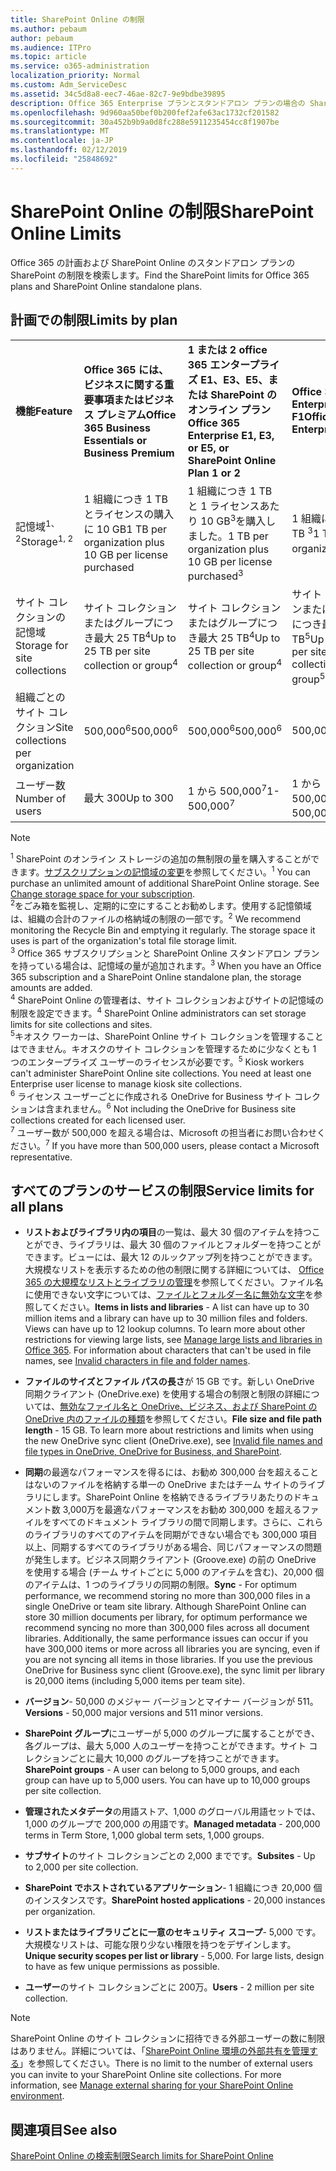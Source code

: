 ```yaml
---
title: SharePoint Online の制限
ms.author: pebaum
author: pebaum
ms.audience: ITPro
ms.topic: article
ms.service: o365-administration
localization_priority: Normal
ms.custom: Adm_ServiceDesc
ms.assetid: 34c5d8a8-eec7-46ae-82c7-9e9bdbe39895
description: Office 365 Enterprise プランとスタンドアロン プランの場合の SharePoint Online の制限について説明します。
ms.openlocfilehash: 9d960aa50bef0b200fef2afe63ac1732cf201582
ms.sourcegitcommit: 30a452b9b9a0d8fc288e5911235454cc8f1907be
ms.translationtype: MT
ms.contentlocale: ja-JP
ms.lasthandoff: 02/12/2019
ms.locfileid: "25848692"
---
```

# <a name="sharepoint-online-limits"></a><span data-ttu-id="2b629-103">SharePoint Online の制限</span><span class="sxs-lookup"><span data-stu-id="2b629-103">SharePoint Online Limits</span></span>

<span data-ttu-id="2b629-104">Office 365 の計画および SharePoint Online のスタンドアロン プランの SharePoint の制限を検索します。</span><span class="sxs-lookup"><span data-stu-id="2b629-104">Find the SharePoint limits for Office 365 plans and SharePoint Online standalone plans.</span></span>
  
## <a name="limits-by-plan"></a><span data-ttu-id="2b629-105">計画での制限</span><span class="sxs-lookup"><span data-stu-id="2b629-105">Limits by plan</span></span>

|||||
|:-----|:-----|:-----|:-----|
|<span data-ttu-id="2b629-106">**機能**</span><span class="sxs-lookup"><span data-stu-id="2b629-106">**Feature**</span></span> <br/> |<span data-ttu-id="2b629-107">**Office 365 には、ビジネスに関する重要事項またはビジネス プレミアム**</span><span class="sxs-lookup"><span data-stu-id="2b629-107">**Office 365 Business Essentials or Business Premium**</span></span> <br/> |<span data-ttu-id="2b629-108">**1 または 2 office 365 エンタープライズ E1、E3、E5、または SharePoint のオンライン プラン**</span><span class="sxs-lookup"><span data-stu-id="2b629-108">**Office 365 Enterprise E1, E3, or E5, or SharePoint Online Plan 1 or 2**</span></span> <br/> | <span data-ttu-id="2b629-109">**Office 365 Enterprise F1**</span><span class="sxs-lookup"><span data-stu-id="2b629-109">**Office 365 Enterprise F1**</span></span> <br/> |
|<span data-ttu-id="2b629-110">記憶域<sup>1、2</sup></span><span class="sxs-lookup"><span data-stu-id="2b629-110">Storage<sup>1, 2</sup></span></span> <br/> |<span data-ttu-id="2b629-111">1 組織につき 1 TB とライセンスの購入に 10 GB</span><span class="sxs-lookup"><span data-stu-id="2b629-111">1 TB per organization plus 10 GB per license purchased</span></span>  <br/> |<span data-ttu-id="2b629-112">1 組織につき 1 TB と 1 ライセンスあたり 10 GB<sup>3</sup>を購入しました。</span><span class="sxs-lookup"><span data-stu-id="2b629-112">1 TB per organization plus 10 GB per license purchased<sup>3</sup></span></span> <br/> |<span data-ttu-id="2b629-113">1 組織につき 1 TB <sup>3</sup></span><span class="sxs-lookup"><span data-stu-id="2b629-113">1 TB per organization <sup>3</sup></span></span> <br/> |
|<span data-ttu-id="2b629-114">サイト コレクションの記憶域</span><span class="sxs-lookup"><span data-stu-id="2b629-114">Storage for site collections</span></span>  <br/> |<span data-ttu-id="2b629-115">サイト コレクションまたはグループにつき最大 25 TB<sup>4</sup></span><span class="sxs-lookup"><span data-stu-id="2b629-115">Up to 25 TB per site collection or group<sup>4</sup></span></span> <br/> |<span data-ttu-id="2b629-116">サイト コレクションまたはグループにつき最大 25 TB<sup>4</sup></span><span class="sxs-lookup"><span data-stu-id="2b629-116">Up to 25 TB per site collection or group<sup>4</sup></span></span> <br/> |<span data-ttu-id="2b629-117">サイト コレクションまたはグループにつき最大 25 TB<sup>5</sup></span><span class="sxs-lookup"><span data-stu-id="2b629-117">Up to 25 TB per site collection or group<sup>5</sup></span></span> <br/> |
|<span data-ttu-id="2b629-118">組織ごとのサイト コレクション</span><span class="sxs-lookup"><span data-stu-id="2b629-118">Site collections per organization</span></span>  <br/> |<span data-ttu-id="2b629-119">500,000<sup>6</sup></span><span class="sxs-lookup"><span data-stu-id="2b629-119">500,000<sup>6</sup></span></span> <br/> |<span data-ttu-id="2b629-120">500,000<sup>6</sup></span><span class="sxs-lookup"><span data-stu-id="2b629-120">500,000<sup>6</sup></span></span> <br/> |<span data-ttu-id="2b629-121">500,000</span><span class="sxs-lookup"><span data-stu-id="2b629-121">500,000</span></span><br/> |
|<span data-ttu-id="2b629-122">ユーザー数</span><span class="sxs-lookup"><span data-stu-id="2b629-122">Number of users</span></span>  <br/> |<span data-ttu-id="2b629-123">最大 300</span><span class="sxs-lookup"><span data-stu-id="2b629-123">Up to 300</span></span>  <br/> |<span data-ttu-id="2b629-124">1 から 500,000<sup>7</sup></span><span class="sxs-lookup"><span data-stu-id="2b629-124">1- 500,000<sup>7</sup></span></span> <br/> |<span data-ttu-id="2b629-125">1 から 500,000<sup>7</sup></span><span class="sxs-lookup"><span data-stu-id="2b629-125">1- 500,000<sup>7</sup></span></span> <br/> |
   
> [!NOTE]
> <span data-ttu-id="2b629-p101"><sup>1</sup> SharePoint のオンライン ストレージの追加の無制限の量を購入することができます。[サブスクリプションの記憶域の変更](https://support.office.com/article/96EA3533-DE64-4B01-839A-C560875A662C)を参照してください。</span><span class="sxs-lookup"><span data-stu-id="2b629-p101"><sup>1</sup> You can purchase an unlimited amount of additional SharePoint Online storage. See [Change storage space for your subscription](https://support.office.com/article/96EA3533-DE64-4B01-839A-C560875A662C). </span></span><br/><span data-ttu-id="2b629-p102"><sup>2</sup>をごみ箱を監視し、定期的に空にすることお勧めします。使用する記憶領域は、組織の合計のファイルの格納域の制限の一部です。</span><span class="sxs-lookup"><span data-stu-id="2b629-p102"><sup>2</sup> We recommend monitoring the Recycle Bin and emptying it regularly. The storage space it uses is part of the organization's total file storage limit. </span></span><br/> <span data-ttu-id="2b629-p103"><sup>3</sup> Office 365 サブスクリプションと SharePoint Online スタンドアロン プランを持っている場合は、記憶域の量が追加されます。</span><span class="sxs-lookup"><span data-stu-id="2b629-p103"><sup>3</sup> When you have an Office 365 subscription and a SharePoint Online standalone plan, the storage amounts are added. </span></span><br/><span data-ttu-id="2b629-p104"><sup>4</sup> SharePoint Online の管理者は、サイト コレクションおよびサイトの記憶域の制限を設定できます。</span><span class="sxs-lookup"><span data-stu-id="2b629-p104"><sup>4</sup> SharePoint Online administrators can set storage limits for site collections and sites. </span></span><br/> <span data-ttu-id="2b629-p105"><sup>5</sup>キオスク ワーカーは、SharePoint Online サイト コレクションを管理することはできません。キオスクのサイト コレクションを管理するために少なくとも 1 つのエンタープライズ ユーザーのライセンスが必要です。</span><span class="sxs-lookup"><span data-stu-id="2b629-p105"><sup>5</sup> Kiosk workers can't administer SharePoint Online site collections. You need at least one Enterprise user license to manage kiosk site collections. </span></span><br/> <span data-ttu-id="2b629-p106"><sup>6</sup> ライセンス ユーザーごとに作成される OneDrive for Business サイト コレクションは含まれません。</span><span class="sxs-lookup"><span data-stu-id="2b629-p106"><sup>6</sup> Not including the OneDrive for Business site collections created for each licensed user. </span></span><br/><span data-ttu-id="2b629-135"><sup>7</sup> ユーザー数が 500,000 を超える場合は、Microsoft の担当者にお問い合わせください。</span><span class="sxs-lookup"><span data-stu-id="2b629-135"><sup>7</sup> If you have more than 500,000 users, please contact a Microsoft representative.</span></span> 
  

  
## <a name="service-limits-for-all-plans"></a><span data-ttu-id="2b629-136">すべてのプランのサービスの制限</span><span class="sxs-lookup"><span data-stu-id="2b629-136">Service limits for all plans</span></span>

- <span data-ttu-id="2b629-p107">**リストおよびライブラリ内の項目**の一覧は、最大 30 個のアイテムを持つことができ、ライブラリは、最大 30 個のファイルとフォルダーを持つことができます。ビューには、最大 12 のルックアップ列を持つことができます。大規模なリストを表示するための他の制限に関する詳細については、 [Office 365 の大規模なリストとライブラリの管理](https://support.office.com/article/b4038448-ec0e-49b7-b853-679d3d8fb784)を参照してください。ファイル名に使用できない文字については、[ファイルとフォルダー名に無効な文字](https://support.office.com/article/64883a5d-228e-48f5-b3d2-eb39e07630fa)を参照してください。</span><span class="sxs-lookup"><span data-stu-id="2b629-p107">**Items in lists and libraries** - A list can have up to 30 million items and a library can have up to 30 million files and folders. Views can have up to 12 lookup columns. To learn more about other restrictions for viewing large lists, see [Manage large lists and libraries in Office 365](https://support.office.com/article/b4038448-ec0e-49b7-b853-679d3d8fb784). For information about characters that can't be used in file names, see [Invalid characters in file and folder names](https://support.office.com/article/64883a5d-228e-48f5-b3d2-eb39e07630fa).</span></span>

- <span data-ttu-id="2b629-p108">**ファイルのサイズとファイル パスの長さ**が 15 GB です。新しい OneDrive 同期クライアント (OneDrive.exe) を使用する場合の制限と制限の詳細については、[無効なファイル名と OneDrive、ビジネス、および SharePoint の OneDrive 内のファイルの種類](https://support.office.com/article/64883a5d-228e-48f5-b3d2-eb39e07630fa)を参照してください。</span><span class="sxs-lookup"><span data-stu-id="2b629-p108">**File size and file path length** - 15 GB. To learn more about restrictions and limits when using the new OneDrive sync client (OneDrive.exe), see [Invalid file names and file types in OneDrive, OneDrive for Business, and SharePoint](https://support.office.com/article/64883a5d-228e-48f5-b3d2-eb39e07630fa).</span></span>

- <span data-ttu-id="2b629-p109">**同期**の最適なパフォーマンスを得るには、お勧め 300,000 台を超えることはないのファイルを格納する単一の OneDrive またはチーム サイトのライブラリにします。SharePoint Online を格納できるライブラリあたりのドキュメント数 3,000万を最適なパフォーマンスをお勧め 300,000 を超えるファイルをすべてのドキュメント ライブラリの間で同期します。さらに、これらのライブラリのすべてのアイテムを同期ができない場合でも 300,000 項目以上、同期するすべてのライブラリがある場合、同じパフォーマンスの問題が発生します。ビジネス同期クライアント (Groove.exe) の前の OneDrive を使用する場合 (チーム サイトごとに 5,000 のアイテムを含む)、20,000 個のアイテムは、1 つのライブラリの同期の制限。</span><span class="sxs-lookup"><span data-stu-id="2b629-p109">**Sync** - For optimum performance, we recommend storing no more than 300,000 files in a single OneDrive or team site library. Although SharePoint Online can store 30 million documents per library, for optimum performance we recommend syncing no more than 300,000 files across all document libraries. Additionally, the same performance issues can occur if you have 300,000 items or more across all libraries you are syncing, even if you are not syncing all items in those libraries. If you use the previous OneDrive for Business sync client (Groove.exe), the sync limit per library is 20,000 items (including 5,000 items per team site).</span></span>

- <span data-ttu-id="2b629-147">**バージョン**- 50,000 のメジャー バージョンとマイナー バージョンが 511。</span><span class="sxs-lookup"><span data-stu-id="2b629-147">**Versions** - 50,000 major versions and 511 minor versions.</span></span>

- <span data-ttu-id="2b629-p110">**SharePoint グループ**にユーザーが 5,000 のグループに属することができ、各グループは、最大 5,000 人のユーザーを持つことができます。サイト コレクションごとに最大 10,000 のグループを持つことができます。</span><span class="sxs-lookup"><span data-stu-id="2b629-p110">**SharePoint groups** - A user can belong to 5,000 groups, and each group can have up to 5,000 users. You can have up to 10,000 groups per site collection.</span></span>

- <span data-ttu-id="2b629-150">**管理されたメタデータ**の用語ストア、1,000 のグローバル用語セットでは、1,000 のグループで 200,000 の用語です。</span><span class="sxs-lookup"><span data-stu-id="2b629-150">**Managed metadata** - 200,000 terms in Term Store, 1,000 global term sets, 1,000 groups.</span></span>

- <span data-ttu-id="2b629-151">**サブサイト**のサイト コレクションごとの 2,000 までです。</span><span class="sxs-lookup"><span data-stu-id="2b629-151">**Subsites** - Up to 2,000 per site collection.</span></span>

- <span data-ttu-id="2b629-152">**SharePoint でホストされているアプリケーション**- 1 組織につき 20,000 個のインスタンスです。</span><span class="sxs-lookup"><span data-stu-id="2b629-152">**SharePoint hosted applications** - 20,000 instances per organization.</span></span>

- <span data-ttu-id="2b629-p111">**リストまたはライブラリごとに一意のセキュリティ スコープ**- 5,000 です。大規模なリストは、可能な限り少ない権限を持つをデザインします。</span><span class="sxs-lookup"><span data-stu-id="2b629-p111">**Unique security scopes per list or library** - 5,000. For large lists, design to have as few unique permissions as possible.</span></span>

- <span data-ttu-id="2b629-155">**ユーザー**のサイト コレクションごとに 200万。</span><span class="sxs-lookup"><span data-stu-id="2b629-155">**Users** - 2 million per site collection.</span></span>

> [!NOTE]
> <span data-ttu-id="2b629-p112">SharePoint Online のサイト コレクションに招待できる外部ユーザーの数に制限はありません。詳細については、「[SharePoint Online 環境の外部共有を管理する](/sharepoint/external-sharing-overview)」を参照してください。</span><span class="sxs-lookup"><span data-stu-id="2b629-p112">There is no limit to the number of external users you can invite to your SharePoint Online site collections. For more information, see [Manage external sharing for your SharePoint Online environment](/sharepoint/external-sharing-overview).</span></span>

## <a name="see-also"></a><span data-ttu-id="2b629-158">関連項目</span><span class="sxs-lookup"><span data-stu-id="2b629-158">See also</span></span>

[<span data-ttu-id="2b629-159">SharePoint Online の検索制限</span><span class="sxs-lookup"><span data-stu-id="2b629-159">Search limits for SharePoint Online</span></span>](/sharepoint/search-limits)